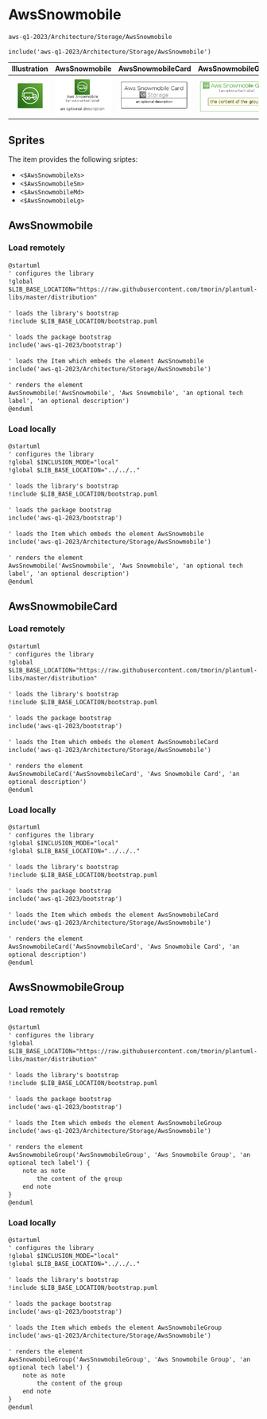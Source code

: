 # AwsSnowmobile


```text
aws-q1-2023/Architecture/Storage/AwsSnowmobile
```

```text
include('aws-q1-2023/Architecture/Storage/AwsSnowmobile')
```



| Illustration | AwsSnowmobile | AwsSnowmobileCard | AwsSnowmobileGroup |
| :---: | :---: | :---: | :---: |
| ![illustration for Illustration](../../../aws-q1-2023/Architecture/Storage/AwsSnowmobile.png) | ![illustration for AwsSnowmobile](../../../aws-q1-2023/Architecture/Storage/AwsSnowmobile.Local.png) | ![illustration for AwsSnowmobileCard](../../../aws-q1-2023/Architecture/Storage/AwsSnowmobileCard.Local.png) | ![illustration for AwsSnowmobileGroup](../../../aws-q1-2023/Architecture/Storage/AwsSnowmobileGroup.Local.png) |



## Sprites
The item provides the following sriptes:

- `<$AwsSnowmobileXs>`
- `<$AwsSnowmobileSm>`
- `<$AwsSnowmobileMd>`
- `<$AwsSnowmobileLg>`





## AwsSnowmobile

### Load remotely
```plantuml
@startuml
' configures the library
!global $LIB_BASE_LOCATION="https://raw.githubusercontent.com/tmorin/plantuml-libs/master/distribution"

' loads the library's bootstrap
!include $LIB_BASE_LOCATION/bootstrap.puml

' loads the package bootstrap
include('aws-q1-2023/bootstrap')

' loads the Item which embeds the element AwsSnowmobile
include('aws-q1-2023/Architecture/Storage/AwsSnowmobile')

' renders the element
AwsSnowmobile('AwsSnowmobile', 'Aws Snowmobile', 'an optional tech label', 'an optional description')
@enduml
```

### Load locally
```plantuml
@startuml
' configures the library
!global $INCLUSION_MODE="local"
!global $LIB_BASE_LOCATION="../../.."

' loads the library's bootstrap
!include $LIB_BASE_LOCATION/bootstrap.puml

' loads the package bootstrap
include('aws-q1-2023/bootstrap')

' loads the Item which embeds the element AwsSnowmobile
include('aws-q1-2023/Architecture/Storage/AwsSnowmobile')

' renders the element
AwsSnowmobile('AwsSnowmobile', 'Aws Snowmobile', 'an optional tech label', 'an optional description')
@enduml
```

## AwsSnowmobileCard

### Load remotely
```plantuml
@startuml
' configures the library
!global $LIB_BASE_LOCATION="https://raw.githubusercontent.com/tmorin/plantuml-libs/master/distribution"

' loads the library's bootstrap
!include $LIB_BASE_LOCATION/bootstrap.puml

' loads the package bootstrap
include('aws-q1-2023/bootstrap')

' loads the Item which embeds the element AwsSnowmobileCard
include('aws-q1-2023/Architecture/Storage/AwsSnowmobile')

' renders the element
AwsSnowmobileCard('AwsSnowmobileCard', 'Aws Snowmobile Card', 'an optional description')
@enduml
```

### Load locally
```plantuml
@startuml
' configures the library
!global $INCLUSION_MODE="local"
!global $LIB_BASE_LOCATION="../../.."

' loads the library's bootstrap
!include $LIB_BASE_LOCATION/bootstrap.puml

' loads the package bootstrap
include('aws-q1-2023/bootstrap')

' loads the Item which embeds the element AwsSnowmobileCard
include('aws-q1-2023/Architecture/Storage/AwsSnowmobile')

' renders the element
AwsSnowmobileCard('AwsSnowmobileCard', 'Aws Snowmobile Card', 'an optional description')
@enduml
```

## AwsSnowmobileGroup

### Load remotely
```plantuml
@startuml
' configures the library
!global $LIB_BASE_LOCATION="https://raw.githubusercontent.com/tmorin/plantuml-libs/master/distribution"

' loads the library's bootstrap
!include $LIB_BASE_LOCATION/bootstrap.puml

' loads the package bootstrap
include('aws-q1-2023/bootstrap')

' loads the Item which embeds the element AwsSnowmobileGroup
include('aws-q1-2023/Architecture/Storage/AwsSnowmobile')

' renders the element
AwsSnowmobileGroup('AwsSnowmobileGroup', 'Aws Snowmobile Group', 'an optional tech label') {
    note as note
        the content of the group
    end note
}
@enduml
```

### Load locally
```plantuml
@startuml
' configures the library
!global $INCLUSION_MODE="local"
!global $LIB_BASE_LOCATION="../../.."

' loads the library's bootstrap
!include $LIB_BASE_LOCATION/bootstrap.puml

' loads the package bootstrap
include('aws-q1-2023/bootstrap')

' loads the Item which embeds the element AwsSnowmobileGroup
include('aws-q1-2023/Architecture/Storage/AwsSnowmobile')

' renders the element
AwsSnowmobileGroup('AwsSnowmobileGroup', 'Aws Snowmobile Group', 'an optional tech label') {
    note as note
        the content of the group
    end note
}
@enduml
```

